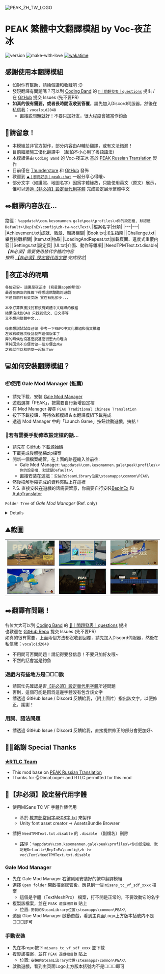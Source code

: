 ![PEAK_ZH_TW_LOGO](https://raw.githubusercontent.com/Vocaloid2048/PEAK-zh-tw-Translation/refs/heads/main/Logo.png)
# PEAK 繁體中文翻譯模組 by Voc-夜芷冰
![version](https://img.shields.io/badge/version-1.0.5-pink)
![make-with-love](https://camo.githubusercontent.com/da124fe0d303f3da8682918930b2f99caf16cda69474c01b4c48598d38f71613/68747470733a2f2f696d672e736869656c64732e696f2f62616467652f6d616b655f776974685f2545322539442541342545462542382538462d7768697465)
[![wakatime](https://wakatime.com/badge/user/ca727ba5-9112-4612-b454-d5e407277a51/project/97d38b2f-ce2b-418e-9492-9f3687c2bf1a.svg)](https://wakatime.com/badge/user/ca727ba5-9112-4612-b454-d5e407277a51/project/97d38b2f-ce2b-418e-9492-9f3687c2bf1a)

## 感謝使用本翻譯模組
- 如對你有幫助，請給個讚和收藏吧 :D
- 發現翻譯有問題嗎？可以到 [Coding Band](https://discord.gg/uXatcbWKv2) 的 [`👾｜問題發表｜questions`](https://discord.com/channels/880921456903618610/1067563572865024223) 提出 / 在 [GitHub](https://github.com/Vocaloid2048/PEAK-zh-tw-Translation/) 提交 Issues (先不要PR)
- **如真的很有需要，或者長時間沒收到答覆**，請先加入Discord伺服器，然後在私信我：`vocaloid2048`
  - 直接説問題就好！不要只加好友，很大程度會被當作釣魚

## 🚧請留意！
- 本模組並非官方製作，部分内容由AI輔助翻譯，或有文法錯漏！<br>
- 目前繼續施工優化翻譯中 （超怕不小心用了粵語語法）
- 本模組係由 `Coding Band` 的 Voc-夜芷冰 基於 [PEAK Russian Translation](https://thunderstore.io/c/peak/p/RTLC/PEAK_Russian_Translation/) 製作<br>
- 目前僅在 [Thunderstore](https://thunderstore.io/c/peak/p/Vocaloid2048/PEAK_Traditional_Chinese_Translation/) 和 [GitHub](https://github.com/Vocaloid2048/PEAK-zh-tw-Translation) 發佈
- 歡迎到 [`⛰️丨攀爬好手丨peak-chat`](https://discord.com/channels/880921456903618610/1387706673875124344) 一起分享心得哦~<br>
- 部分文字（如護照、地圖名字）因爲字體緣故，只能使用英文（原文）展示，惟可以透過[【非必須】設定替代用字體](#非必須設定替代用字體) 完成設定展示繁體中文

## ✒️翻譯内容放在...
路徑：`%appdata%\com.kesomannen.gale\peak\profiles\<你的設定檔, 默認是Default>\BepInEx\config\zh-tw-voc\Text\`
|檔案名字|分類|
|---|---|
|Achievement.txt|成就、徽章、階級相關|
|Book.txt|求生指南|
|Challenge.txt|攀登挑戰相關|
|Item.txt|物品|
|LoadingAndRepeat.txt|加載頁面、進度式重覆内容|
|Settings.txt|設定頁|
|UI.txt|介面、動作等雜項|
|NeedTPMText.txt.disable|*【非必須】需要使用替代字體的内容<br>按照 [【非必須】設定替代用字體](#非必須設定替代用字體) 完成設定*|

## 💭夜芷冰的呢喃
```
各位安安~ 這裏是夜芷冰 (寫星鐵app的那個)
最近在朋友的推薦下得悉這款酷酷的遊戲
不過目前只有英文版 實在有點卻步...

本來打算直接找找有沒有繁體中文翻譯的模組
結果沒找到QAQ 只找到俄文、日文等等
又不想用簡體中文...

後來想説試試自己做 參考一下REPO中文化模組和俄文模組
左改右改幾次後就發布這個版本了
弄的時候也沒甚麼説甚麼很宏大的理由
單純因爲不方便而做一個方便出來w
之後就可以和朋友一起玩了ww
```

## 💻如何安裝翻譯模組？
### 📦使用 Gale Mod Manager (推薦)
- 請先下載、安裝 [Gale Mod Manager](https://thunderstore.io/c/lethal-company/p/Kesomannen/GaleModManager/)
- 遊戲選擇「PEAK」，按需要自行新增設定檔
- 在 Mod Manager 搜尋 `PEAK Traditional Chinese Translation`
- 按下下載按鈕，等待依賴模組＆本翻譯模組下載完成
- 透過 Mod Manager 中的「Launch Game」按鈕啟動遊戲，搞掂！

### 🧰若有需要手動修改設定檔的話...
- 請先在 [GitHub](https://github.com/Vocaloid2048/PEAK-zh-tw-Translation) 下載源始碼
- 下載完成後解壓縮zip檔案
- 開新一個檔案總管，在上面的路徑輸入並前往:
  - Gale Mod Manager: `%appdata%\com.kesomannen.gale\peak\profiles\<你的設定檔, 默認是Default>\`
  - 直接安裝在遊戲：`安裝的SteamLibrary位置\steamapps\common\PEAK\`
- 然後把解壓縮完成的資料夾貼上在這裡
- P.S. 直接安裝在遊戲的話需要留意，你需要自行安裝[BepInEx](https://github.com/BepInEx/BepInEx/releases) 和 [AutoTranslator](https://github.com/bbepis/XUnity.AutoTranslator)

`Folder Tree` of *Gale Mod Manager* (Ref. only)
<details>

```
- peak\profiles
  - <你的設定檔, 默認用Default>
    - BepInEx
      - ...
      - config
        - AutoTranslatorConfig.ini
        - zh-tw-voc
          - Text
            - xxx.txt ...
          - Texture
            - xxx.png ... (目前暫時未打算更新這邊)
        - ...
      - plugins
        - Vocaloid2048-PEAK_Traditional_Chinese_Translation
          - ...
        - ...
```

</details>

## ⛰️截圖
||||
|---|---|---|
|![img1.png](./_IMG/img1.png)|![img2.png](./_IMG/img2.png)|![img3.png](./_IMG/img3.png)|
|![img4.png](./_IMG/img4.png)|![img5.png](./_IMG/img5.png)|![img6.png](./_IMG/img6.png)|

## ✒️翻譯有問題！
各位大大可以到 [Coding Band](https://discord.gg/uXatcbWKv2) 的  [👾｜問題發表｜questions](https://discord.com/channels/880921456903618610/1067563572865024223) 提出<br>
也歡迎在 [GitHub Repo](https://github.com/Vocaloid2048/PEAK-zh-tw-Translation/) 提交 Issues (先不要PR)<br>
如真的很有需要，上面兩個方法都沒收到回覆，請先加入Discord伺服器，然後在私信我：`vocaloid2048`
  - 不用問可否問問題！請記得要發信息！不要只加好友哦~
  - 不然的話會當是釣魚

### 遊戲内有些地方是☐☐☐誒
- 請幫忙先確認是否[【非必須】設定替代用字體](#非必須設定替代用字體)所述問題
- 否則，這個可能是因爲這邊字體沒有包含該文字
- 請透過 GitHub Issue / Discord 反饋給我，（附上圖片）指出該文字，以便修正，謝謝！

### 用詞、語法問題
- 請透過 GitHub Issue / Discord 反饋給我，直接提供修正的部分會更加好~

## 🙏🏻銘謝 Special Thanks
### [✯RTLC Team](https://discord.gg/QahpjZzGkm)
- This mod base on [PEAK Russian Translation](https://thunderstore.io/c/peak/p/RTLC/PEAK_Russian_Translation/)
- Thanks for @DimaLooper and RTLC permitted for this mod

## 📑【非必須】設定替代用字體

- 使用MiSans TC VF 字體作替代用
  - 基於 [教育部常用字4808字.txt](https://github.com/Watermelonnn/ChineseUsefulToolKit/blob/master/%E6%95%99%E8%82%B2%E9%83%A8%E5%B8%B8%E7%94%A8%E5%AD%974808%E5%AD%97.txt) 來製作
  - Unity font asset creator -> AssetsBundle Browser

- 請把 `NeedTPMText.txt.disable` 的 `.disable` （副檔名）刪除
  - 路徑：`%appdata%\com.kesomannen.gale\peak\profiles\<你的設定檔, 默認是Default>\BepInEx\config\zh-tw-voc\Text\NeedTPMText.txt.disable`

### Gale Mod Manager
- 先在 Gale Mod Manager 右鍵剛剛安裝好的繁中翻譯模組
- 選擇 `Open folder` 開啟檔案總管後，應見到一個 `misans_tc_vf_sdf_xxxx` 檔案
  - 這個是字體（TextMeshPro） 檔案，打不開是正常的，不要改動它的名字
- 複製該檔案，並在 `PEAK 遊戲根目錄` 貼上
  - 位置: `安裝的SteamLibrary位置\steamapps\common\PEAK\`
- 透過 Glae Mod Manager 啟動遊戲，看到主頁面Logo上方版本括號内不是☐☐☐即可

### 手動安裝
- 先在本repo按下 `misans_tc_vf_sdf_xxxx` 並下載
- 複製該檔案，並在 `PEAK 遊戲根目錄` 貼上
  - 位置: `安裝的SteamLibrary位置\steamapps\common\PEAK\`
- 啟動遊戲，看到主頁面Logo上方版本括號内不是☐☐☐即可
